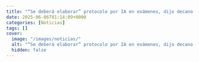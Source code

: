 ```yaml
---
title: "“Se deberá elaborar” protocolo por IA en exámenes, dijo decano de Facultad de Psicología"
date: 2025-06-06T01:14:09+0000
categories: [Noticias]
tags: []
cover:
  image: "/images/noticias/"
  alt: "“Se deberá elaborar” protocolo por IA en exámenes, dijo decano de Facultad de Psicología"
  hidden: false
---
```



